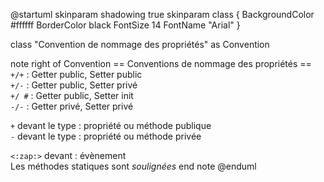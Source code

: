@startuml
skinparam shadowing true
skinparam class {
    BackgroundColor #ffffff
    BorderColor black
    FontSize 14
    FontName "Arial"
}

class "Convention de nommage des propriétés" as Convention

note right of Convention
  == Conventions de nommage des propriétés ==
  `+/+` : Getter public, Setter public  
  `+/-` : Getter public, Setter privé  
  `+/ #` : Getter public, Setter init  
  `-/-` : Getter privé, Setter privé  

  `+` devant le type : propriété ou méthode publique  
  `-` devant le type : propriété ou méthode privée  

  `<:zap:>` devant : évènement  
  Les méthodes statiques sont _soulignées_
end note
@enduml
